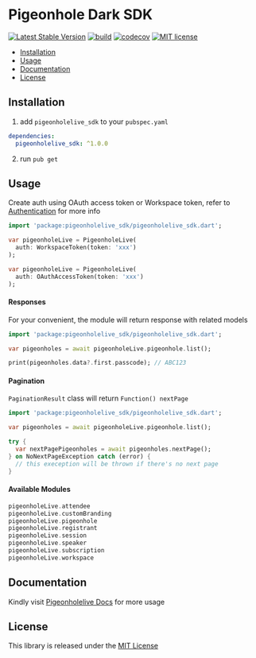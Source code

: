 Pigeonhole Dark SDK
============================
[![Latest Stable Version](https://img.shields.io/pub/v/pigeonholelive_sdk.svg)](https://pub.dev/packages/pigeonholelive_sdk)
[![build](https://github.com/lkloon123/pigeonholelive-dart-sdk/actions/workflows/test.yml/badge.svg)](https://github.com/lkloon123/pigeonholelive-dart-sdk/actions)
[![codecov](https://img.shields.io/codecov/c/github/lkloon123/pigeonholelive-dart-sdk.svg)](https://codecov.io/gh/lkloon123/pigeonholelive-dart-sdk)
[![MIT license](https://img.shields.io/badge/license-MIT-brightgreen.svg)](http://opensource.org/licenses/MIT)

 * [Installation](#installation)
 * [Usage](#usage)
 * [Documentation](#documentation)
 * [License](#license)
 
## Installation

1. add `pigeonholelive_sdk` to your `pubspec.yaml`

```yaml
dependencies:
  pigeonholelive_sdk: ^1.0.0
```

2. run `pub get`

## Usage

Create auth using OAuth access token or Workspace token, refer to [Authentication](https://docs.pigeonholelive.com/#section/AUTHENTICATION) for more info

```dart
import 'package:pigeonholelive_sdk/pigeonholelive_sdk.dart';

var pigeonholeLive = PigeonholeLive(
  auth: WorkspaceToken(token: 'xxx')
);

var pigeonholeLive = PigeonholeLive(
  auth: OAuthAccessToken(token: 'xxx')
);
```

#### Responses

For your convenient, the module will return response with related models

```dart
import 'package:pigeonholelive_sdk/pigeonholelive_sdk.dart';

var pigeonholes = await pigeonholeLive.pigeonhole.list();

print(pigeonholes.data?.first.passcode); // ABC123
```

#### Pagination

`PaginationResult` class will return `Function() nextPage`

```dart
import 'package:pigeonholelive_sdk/pigeonholelive_sdk.dart';

var pigeonholes = await pigeonholeLive.pigeonhole.list();

try {
  var nextPagePigeonholes = await pigeonholes.nextPage();
} on NoNextPageException catch (error) {
  // this exeception will be thrown if there's no next page
}
```

#### Available Modules

```dart
pigeonholeLive.attendee
pigeonholeLive.customBranding
pigeonholeLive.pigeonhole
pigeonholeLive.registrant
pigeonholeLive.session
pigeonholeLive.speaker
pigeonholeLive.subscription
pigeonholeLive.workspace
```

## Documentation

Kindly visit [Pigeonholelive Docs](https://docs.pigeonholelive.com) for more usage

## License

This library is released under the [MIT License](LICENSE)
